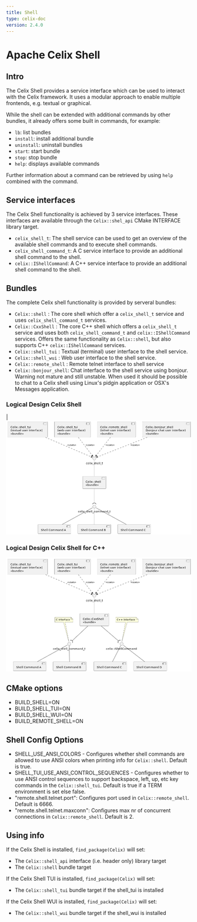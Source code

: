 ```yaml
---
title: Shell
type: celix-doc
version: 2.4.0
---
```


<!--
Licensed to the Apache Software Foundation (ASF) under one or more
contributor license agreements.  See the NOTICE file distributed with
this work for additional information regarding copyright ownership.
The ASF licenses this file to You under the Apache License, Version 2.0
(the "License"); you may not use this file except in compliance with
the License.  You may obtain a copy of the License at
   
    http://www.apache.org/licenses/LICENSE-2.0

Unless required by applicable law or agreed to in writing, software
distributed under the License is distributed on an "AS IS" BASIS,
WITHOUT WARRANTIES OR CONDITIONS OF ANY KIND, either express or implied.
See the License for the specific language governing permissions and
limitations under the License.
-->

# Apache Celix Shell

## Intro
The Celix Shell provides a service interface which can be used to interact with the Celix framework. It uses a modular
approach to enable multiple frontends, e.g. textual or graphical.

While the shell can be extended with additional commands by other bundles, it already offers some built in commands,
for example:
 - `lb`: list bundles
 - `install`: install additional bundle 
 - `uninstall`: uninstall bundles
 - `start`: start bundle
 - `stop`: stop bundle
 - `help`: displays available commands

Further information about a command can be retrieved by using `help` combined with the command.

## Service interfaces
The Celix Shell functionality is achieved by 3 service interfaces. These interfaces are available through the 
`Celix::shel_api` CMake INTERFACE library target. 

- `celix_shell_t`: The shell service can be used to get an overview of the available shell commands and to execute
   shell commands.
- `celix_shell_command_t`: A C service interface to provide an additional shell command to the shell. 
- `celix::IShellCommand`: A C++ service interface to provide an additional shell command to the shell.

## Bundles
The complete Celix shell functionality is provided by serveral bundles:
 - `Celix::shell` : The core shell which offer a `celix_shell_t` service and uses `celix_shell_command_t` services.
 - `Celix::CxxShell` : The core C++ shell which offers a `celix_shell_t` service and uses both `celix_shell_command_t`
   and `celix::IShellCommand` services. Offers the same functionality as `Celix::shell`, but also supports C++
   `celix::IShellCommand` services.
 - `Celix::shell_tui` : Textual (terminal) user interface to the shell service. 
 - `Celix::shell_wui` : Web user interface to the shell service.
 - `Celix::remote_shell` : Remote telnet interface to shell service 
 - `Celix::bonjour_shell`: Chat interface to the shell service using bonjour. Warning not mature and still unstable. When used it should be possible to chat to a Celix shell using Linux's pidgin application or OSX's 
   Messages application.

### Logical Design Celix Shell

|![Celix Shell Logical Design](diagrams/celix_shell.png)

### Logical Design Celix Shell for C++
![Celix C++ Shell Logical Design](diagrams/celix_cxx_shell.png)

## CMake options

- BUILD_SHELL=ON
- BUILD_SHELL_TUI=ON
- BUILD_SHELL_WUI=ON
- BUILD_REMOTE_SHELL=ON

## Shell Config Options

- SHELL_USE_ANSI_COLORS - Configures whether shell commands are allowed to use
ANSI colors when printing info for `Celix::shell`. Default is true.
- SHELL_TUI_USE_ANSI_CONTROL_SEQUENCES - Configures whether to use ANSI control
  sequences to support backspace, left, up, etc key commands in the
  `Celix::shell_tui`. Default is true if a TERM environment is set else false.
- "remote.shell.telnet.port": Configures port used in `Celix::remote_shell`. Default is 6666.
- "remote.shell.telnet.maxconn": Configures max nr of concurrent connections in `Celix::remote_shell`. Default is 2.

## Using info

If the Celix Shell is installed, `find_package(Celix)` will set:
 - The `Celix::shell_api` interface (i.e. header only) library target
 - The `Celix::shell` bundle target

If the Celix Shell TUI is installed, `find_package(Celix)` will set:
- The `Celix::shell_tui` bundle target if the shell_tui is installed

If the Celix Shell WUI is installed, `find_package(Celix)` will set:
- The `Celix::shell_wui` bundle target if the shell_wui is installed